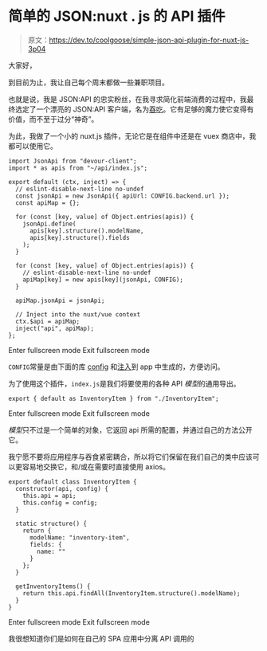 # 简单的 JSON:nuxt . js 的 API 插件

> 原文：<https://dev.to/coolgoose/simple-json-api-plugin-for-nuxt-js-3p04>

大家好，

到目前为止，我让自己每个周末都做一些兼职项目。

也就是说，我是 JSON:API 的忠实粉丝，在我寻求简化前端消费的过程中，我最终选定了一个漂亮的 JSON:API 客户端，名为[吞吃](https://github.com/twg/devour)。它有足够的魔力使它变得有价值，而不至于过分“神奇”。

为此，我做了一个小的 nuxt.js 插件，无论它是在组件中还是在 vuex 商店中，我都可以使用它。

```
import JsonApi from "devour-client";
import * as apis from "~/api/index.js";

export default (ctx, inject) => {
  // eslint-disable-next-line no-undef
  const jsonApi = new JsonApi({ apiUrl: CONFIG.backend.url });
  const apiMap = {};

  for (const [key, value] of Object.entries(apis)) {
    jsonApi.define(
      apis[key].structure().modelName,
      apis[key].structure().fields
    );
  }

  for (const [key, value] of Object.entries(apis)) {
    // eslint-disable-next-line no-undef
    apiMap[key] = new apis[key](jsonApi, CONFIG);
  }

  apiMap.jsonApi = jsonApi;

  // Inject into the nuxt/vue context
  ctx.$api = apiMap;
  inject("api", apiMap);
}; 
```

Enter fullscreen mode Exit fullscreen mode

`CONFIG`常量是由下面的库 [config](https://www.npmjs.com/package/config) 和[注入](https://github.com/lorenwest/node-config/wiki/Webpack-Usage#option-1)到 app 中生成的，方便访问。

为了使用这个插件，`index.js`是我们将要使用的各种 API *模型*的通用导出。

```
export { default as InventoryItem } from "./InventoryItem"; 
```

Enter fullscreen mode Exit fullscreen mode

*模型*只不过是一个简单的对象，它返回 api 所需的配置，并通过自己的方法公开它。

我宁愿不要将应用程序与吞食紧密耦合，所以将它们保留在我们自己的类中应该可以更容易地交换它，和/或在需要时直接使用 axios。

```
export default class InventoryItem {
  constructor(api, config) {
    this.api = api;
    this.config = config;
  }

  static structure() {
    return {
      modelName: "inventory-item",
      fields: {
        name: ""
      }
    };
  }

  getInventoryItems() {
    return this.api.findAll(InventoryItem.structure().modelName);
  }
} 
```

Enter fullscreen mode Exit fullscreen mode

我很想知道你们是如何在自己的 SPA 应用中分离 API 调用的